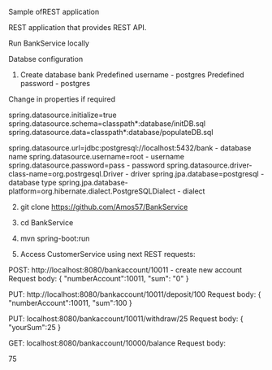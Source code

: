 Sample ofREST application

REST application that provides REST API.

Run BankService locally

Databse configuration

1. Create database bank
Predefined username - postgres
Predefined password - postgres

Change in properties if required

spring.datasource.initialize=true
spring.datasource.schema=classpath*:database/initDB.sql
spring.datasource.data=classpath*:database/populateDB.sql

spring.datasource.url=jdbc:postgresql://localhost:5432/bank - database name
spring.datasource.username=root - username
spring.datasource.password=pass - password
spring.datasource.driver-class-name=org.postrgesql.Driver - driver
spring.jpa.database=postgresql - database type
spring.jpa.database-platform=org.hibernate.dialect.PostgreSQLDialect - dialect


2. git clone https://github.com/Amos57/BankService
3. cd BankService
4. mvn spring-boot:run

5. Access CustomerService using next REST requests:

POST: http://localhost:8080/bankaccount/10011 - create new account
Request body:
{
	"numberAccount":10011,
	"sum": "0"
}

PUT:  http://localhost:8080/bankaccount/10011/deposit/100 
Request body:
{
        "numberAccount":10011,
	"sum":100
}

PUT: localhost:8080/bankaccount/10011/withdraw/25
Request body:
{
       "yourSum":25
}


GET: localhost:8080/bankaccount/10000/balance
Request body:
 
  75


